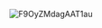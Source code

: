 ![F9OyZMdagAAT1au](https://github.com/cauacf/cauacf/assets/160540282/92527ae0-53ef-4a0b-b8c7-64e3ab2a6cd2)
